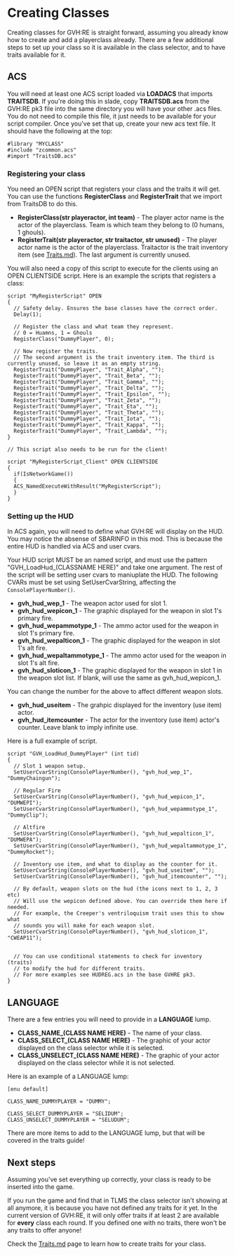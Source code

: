 # Creating Classes

Creating classes for GVH:RE is straight forward, assuming you already know how to create and add a playerclass already. There are a few additional steps to set up your class so it is available in the class selector, and to have traits available for it.

## ACS

You will need at least one ACS script loaded via **LOADACS** that imports **TRAITSDB**. If you're doing this in slade, copy **TRAITSDB.acs** from the GVH:RE pk3 file into the same directory you will have your other .acs files. You do not need to compile this file, it just needs to be available for your script compiler. Once you've set that up, create your new acs text file. It should have the following at the top:

```
#library "MYCLASS"
#include "zcommon.acs"
#import "TraitsDB.acs"
```

### Registering your class

You need an OPEN script that registers your class and the traits it will get. You can use the functions **RegisterClass** and **RegisterTrait** that we import from TraitsDB to do this. 

- **RegisterClass(str playeractor, int team)** - The player actor name is the actor of the playerclass. Team is which team they belong to (0 humans, 1 ghouls).
- **RegisterTrait(str playeractor, str traitactor, str unused)** - The player actor name is the actor of the playerclass. Traitactor is the trait inventory item (see [Traits.md](Traits.md)). The last argument is currently unused.

You will also need a copy of this script to execute for the clients using an OPEN CLIENTSIDE script. Here is an example the scripts that registers a class:

```
script "MyRegisterScript" OPEN
{
  // Safety delay. Ensures the base classes have the correct order.
  Delay(1);
  
  // Register the class and what team they represent.
  // 0 = Huamns, 1 = Ghouls
  RegisterClass("DummyPlayer", 0);
  
  // Now register the traits.
  // The second argument is the trait inventory item. The third is currently unused, so leave it as an empty string.
  RegisterTrait("DummyPlayer", "Trait_Alpha", "");
  RegisterTrait("DummyPlayer", "Trait_Beta", "");
  RegisterTrait("DummyPlayer", "Trait_Gamma", "");
  RegisterTrait("DummyPlayer", "Trait_Delta", "");
  RegisterTrait("DummyPlayer", "Trait_Epsilon", "");
  RegisterTrait("DummyPlayer", "Trait_Zeta", "");
  RegisterTrait("DummyPlayer", "Trait_Eta", "");
  RegisterTrait("DummyPlayer", "Trait_Theta", "");
  RegisterTrait("DummyPlayer", "Trait_Iota", "");
  RegisterTrait("DummyPlayer", "Trait_Kappa", "");
  RegisterTrait("DummyPlayer", "Trait_Lambda", "");
}

// This script also needs to be run for the client!

script "MyRegisterScript_Client" OPEN CLIENTSIDE
{
  if(IsNetworkGame())
  {
  ACS_NamedExecuteWithResult("MyRegisterScript");
  }
}
```

### Setting up the HUD

In ACS again, you will need to define what GVH:RE will display on the HUD. You may notice the absense of SBARINFO in this mod. This is because the entire HUD is handled via ACS and user cvars.

Your HUD script MUST be an named script, and must use the pattern "GVH_LoadHud_(CLASSNAME HERE)" and take one argument. The rest of the script will be setting user cvars to maniuplate the HUD. The following CVARs must be set using SetUserCvarString, affecting the ```ConsolePlayerNumber()```.

- **gvh_hud_wep_1** - The weapon actor used for slot 1.
- **gvh_hud_wepicon_1** - The graphic displayed for the weapon in slot 1's primary fire.
- **gvh_hud_wepammotype_1** - The ammo actor used for the weapon in slot 1's primary fire.
- **gvh_hud_wepalticon_1** - The graphic displayed for the weapon in slot 1's alt fire.
- **gvh_hud_wepaltammotype_1** - The ammo actor used for the weapon in slot 1's alt fire.
- **gvh_hud_sloticon_1** - The graphic displayed for the weapon in slot 1 in the weapon slot list. If blank, will use the same as gvh_hud_wepicon_1.

You can change the number for the above to affect different weapon slots.

- **gvh_hud_useitem** - The grahpic displayed for the inventory (use item) actor.
- **gvh_hud_itemcounter** - The actor for the inventory (use item) actor's counter. Leave blank to imply infinite use.

Here is a full example of script.

```
script "GVH_LoadHud_DummyPlayer" (int tid)
{
  // Slot 1 weapon setup.
  SetUserCvarString(ConsolePlayerNumber(), "gvh_hud_wep_1", "DummyChaingun");
  
  // Regular Fire
  SetUserCvarString(ConsolePlayerNumber(), "gvh_hud_wepicon_1", "DUMWEPI");
  SetUserCvarString(ConsolePlayerNumber(), "gvh_hud_wepammotype_1", "DummyClip");
  
  // Altfire
  SetUserCvarString(ConsolePlayerNumber(), "gvh_hud_wepalticon_1", "DUMWEPA");
  SetUserCvarString(ConsolePlayerNumber(), "gvh_hud_wepaltammotype_1", "DummyRocket");
  
  // Inventory use item, and what to display as the counter for it.
  SetUserCvarString(ConsolePlayerNumber(), "gvh_hud_useitem", "");
  SetUserCvarString(ConsolePlayerNumber(), "gvh_hud_itemcounter", "");
  
  // By default, weapon slots on the hud (the icons next to 1, 2, 3 etc)
  // Will use the wepicon defined above. You can override them here if needed.
  // For example, the Creeper's ventriloquism trait uses this to show what
  // sounds you will make for each weapon slot.
  SetUserCvarString(ConsolePlayerNumber(), "gvh_hud_sloticon_1", "CWEAP11");
  
  
  // You can use conditional statements to check for inventory (traits)
  // to modify the hud for different traits.
  // For more examples see HUDREG.acs in the base GVHRE pk3.
}
```
## LANGUAGE

There are a few entries you will need to provide in a **LANGUAGE** lump.

- **CLASS_NAME_(CLASS NAME HERE)** - The name of your class.
- **CLASS_SELECT_(CLASS NAME HERE)** - The graphic of your actor displayed on the class selector while it is selected.
- **CLASS_UNSELECT_(CLASS NAME HERE)** - The graphic of your actor displayed on the class selector while it is not selected.

Here is an example of a LANGUAGE lump:

```
[enu default]

CLASS_NAME_DUMMYPLAYER = "DUMMY";

CLASS_SELECT_DUMMYPLAYER = "SELIDUM";
CLASS_UNSELECT_DUMMYPLAYER = "SELUDUM";
```

There are more items to add to the LANGUAGE lump, but that will be covered in the traits guide!

## Next steps

Assuming you've set everything up correctly, your class is ready to be inserted into the game.

If you run the game and find that in TLMS the class selector isn't showing at all anymore, it is because you have not defined any traits for it yet. In the current version of GVH:RE, it will only offer traits if at least 2 are available for **every** class each round. If you defined one with no traits, there won't be any traits to offer anyone!

Check the [Traits.md](Traits.md) page to learn how to create traits for your class.
